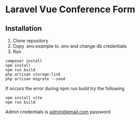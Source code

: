 # Laravel Vue Conference Form

## Installation

1. Clone repository
2. Copy .env.example to .env and change db credentials
3. Run
```
composer install
npm install
npm run build
php artisan storage:link
php artisan migrate --seed
```
If occurs the error during npm run build try the following
```
npm install vite
npm run build
```
Admin credentials is 
admin@email.com
password

